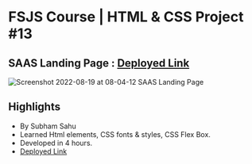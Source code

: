 # FSJS Course | HTML & CSS Project #13

## SAAS Landing Page : [Deployed Link](https://zesty-peony-fdd135.netlify.app/)
![Screenshot 2022-08-19 at 08-04-12 SAAS Landing Page](https://user-images.githubusercontent.com/43786036/185530425-a6824ec1-169b-474f-86f0-2c5493c66ca9.png)


## Highlights
- By Subham Sahu
- Learned Html elements, CSS fonts & styles, CSS Flex Box.
- Developed in 4 hours.
- [Deployed Link](https://zesty-peony-fdd135.netlify.app/)
